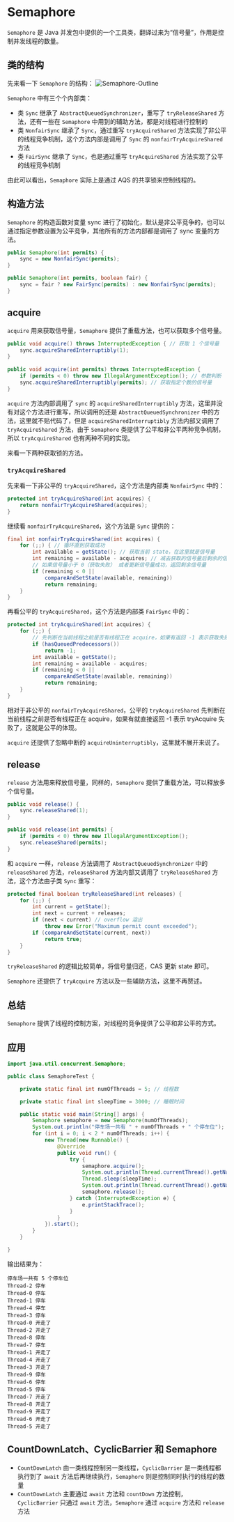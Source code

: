 # Semaphore
`Semaphore` 是 Java 并发包中提供的一个工具类，翻译过来为“信号量”，作用是控制并发线程的数量。
## 类的结构
先来看一下 `Semaphore` 的结构：
![Semaphore-Outline](http://i.imgur.com/vfIjIXN.png)

`Semaphore` 中有三个个内部类：

- 类 `Sync` 继承了 `AbstractQueuedSynchronizer`，重写了 `tryReleaseShared` 方法，还有一些在 `Semaphore` 中用到的辅助方法，都是对线程进行控制的
- 类 `NonfairSync` 继承了 `Sync`，通过重写 `tryAcquireShared` 方法实现了非公平的线程竞争机制，这个方法内部是调用了 `Sync` 的 `nonfairTryAcquireShared` 方法
- 类 `FairSync` 继承了 `Sync`，也是通过重写 `tryAcquireShared` 方法实现了公平的线程竞争机制

由此可以看出，`Semaphore` 实际上是通过 AQS 的共享锁来控制线程的。
## 构造方法
`Semaphore` 的构造函数对变量 sync 进行了初始化，默认是非公平竞争的，也可以通过指定参数设置为公平竞争，其他所有的方法内部都是调用了 sync 变量的方法。
``` Java
public Semaphore(int permits) {
    sync = new NonfairSync(permits);
}

public Semaphore(int permits, boolean fair) {
    sync = fair ? new FairSync(permits) : new NonfairSync(permits);
}
```
## acquire
`acquire` 用来获取信号量，`Semaphore` 提供了重载方法，也可以获取多个信号量。
``` Java
public void acquire() throws InterruptedException { // 获取 1 个信号量
    sync.acquireSharedInterruptibly(1);
}
    
public void acquire(int permits) throws InterruptedException {
    if (permits < 0) throw new IllegalArgumentException(); // 参数判断
    sync.acquireSharedInterruptibly(permits); // 获取指定个数的信号量
}
```
`acquire` 方法内部调用了 `sync` 的 `acquireSharedInterruptibly` 方法，这里并没有对这个方法进行重写，所以调用的还是 `AbstractQueuedSynchronizer` 中的方法，这里就不贴代码了，但是 `acquireSharedInterruptibly` 方法内部又调用了 `tryAcquireShared` 方法，由于 `Semaphore` 类提供了公平和非公平两种竞争机制，所以 `tryAcquireShared` 也有两种不同的实现。

来看一下两种获取锁的方法。
### `tryAcquireShared`
先来看一下非公平的 `tryAcquireShared`，这个方法是内部类 `NonfairSync` 中的：
``` Java
protected int tryAcquireShared(int acquires) {
    return nonfairTryAcquireShared(acquires);
}
```
继续看 `nonfairTryAcquireShared`，这个方法是 `Sync` 提供的：
``` Java
final int nonfairTryAcquireShared(int acquires) {
    for (;;) { // 循环直到获取成功
        int available = getState(); // 获取当前 state，在这里就是信号量
        int remaining = available - acquires; // 减去获取的信号量后剩余的信号量
        // 如果信号量小于 0（获取失败） 或者更新信号量成功，返回剩余信号量
        if (remaining < 0 ||
            compareAndSetState(available, remaining))
            return remaining;
    }
}
```
再看公平的 `tryAcquireShared`，这个方法是内部类 `FairSync` 中的：
``` Java
protected int tryAcquireShared(int acquires) {
    for (;;) {
        // 先判断在当前线程之前是否有线程正在 acquire，如果有返回 -1 表示获取失败
        if (hasQueuedPredecessors())
            return -1;
        int available = getState();
        int remaining = available - acquires;
        if (remaining < 0 ||
            compareAndSetState(available, remaining))
            return remaining;
    }
}
```
相对于非公平的 `nonfairTryAcquireShared`，公平的 `tryAcquireShared` 先判断在当前线程之前是否有线程正在 acquire，如果有就直接返回 -1 表示 tryAcquire 失败了，这就是公平的体现。

`acquire` 还提供了忽略中断的 `acquireUninterruptibly`，这里就不展开来说了。
## release
`release` 方法用来释放信号量，同样的，`Semaphore` 提供了重载方法，可以释放多个信号量。
``` Java
public void release() {
    sync.releaseShared(1);
}

public void release(int permits) {
    if (permits < 0) throw new IllegalArgumentException();
    sync.releaseShared(permits);
}
```
和 `acquire` 一样，`release` 方法调用了 `AbstractQueuedSynchronizer` 中的 `releaseShared` 方法，`releaseShared` 方法内部又调用了 `tryReleaseShared` 方法，这个方法由子类 `Sync` 重写：
``` Java
protected final boolean tryReleaseShared(int releases) {
    for (;;) {
        int current = getState();
        int next = current + releases;
        if (next < current) // overflow 溢出
            throw new Error("Maximum permit count exceeded");
        if (compareAndSetState(current, next))
            return true;
    }
}
```
`tryReleaseShared` 的逻辑比较简单，将信号量归还，CAS 更新 state 即可。

`Semaphore` 还提供了 `tryAcquire` 方法以及一些辅助方法，这里不再赘述。
## 总结
`Semaphore` 提供了线程的控制方案，对线程的竞争提供了公平和非公平的方式。
## 应用
``` Java
import java.util.concurrent.Semaphore;

public class SemaphoreTest {

    private static final int numOfThreads = 5; // 线程数

    private static final int sleepTime = 3000; // 睡眠时间

    public static void main(String[] args) {
        Semaphore semaphore = new Semaphore(numOfThreads);
        System.out.println("停车场一共有 " + numOfThreads + " 个停车位");
        for (int i = 0; i < 2 * numOfThreads; i++) {
            new Thread(new Runnable() {
                @Override
                public void run() {
                    try {
                        semaphore.acquire();
                        System.out.println(Thread.currentThread().getName() + " 停车");
                        Thread.sleep(sleepTime);
                        System.out.println(Thread.currentThread().getName() + " 开走了");
                        semaphore.release();
                    } catch (InterruptedException e) {
                        e.printStackTrace();
                    }
                }
            }).start();
        }
    }

}
```
输出结果为：
```
停车场一共有 5 个停车位
Thread-2 停车
Thread-0 停车
Thread-1 停车
Thread-4 停车
Thread-3 停车
Thread-0 开走了
Thread-2 开走了
Thread-8 停车
Thread-7 停车
Thread-1 开走了
Thread-4 开走了
Thread-3 开走了
Thread-9 停车
Thread-6 停车
Thread-5 停车
Thread-7 开走了
Thread-8 开走了
Thread-9 开走了
Thread-6 开走了
Thread-5 开走了
```
## CountDownLatch、CyclicBarrier 和 Semaphore
- `CountDownLatch` 由一类线程控制另一类线程，`CyclicBarrier` 是一类线程都执行到了 `await` 方法后再继续执行，`Semaphore` 则是控制同时执行的线程的数量
- `CountDownLatch` 主要通过 `await` 方法和 `countDown` 方法控制，`CyclicBarrier` 只通过 `await` 方法，`Semaphore` 通过 `acquire` 方法和 `release` 方法